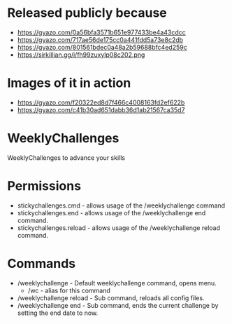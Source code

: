 # Released publicly because
- https://gyazo.com/0a56bfa3571b651e977433be4a43cdcc
- https://gyazo.com/717ae56de175cc0a441fdd5a73e8c2db
- https://gyazo.com/801561bdec0a48a2b59688bfc4ed259c
- https://sirkillian.gg/i/fh99zuxylp08c202.png

# Images of it in action
- https://gyazo.com/f20322ed8d7f466c4008163fd2ef622b
- https://gyazo.com/c41b30ad651dabb36d1ab21567ca35d7

# WeeklyChallenges
WeeklyChallenges to advance your skills

# Permissions
- stickychallenges.cmd - allows usage of the /weeklychallenge command
- stickychallenges.end - allows usage of the /weeklychallenge end command.
- stickychallenges.reload - allows usage of the /weeklychallenge reload command.

# Commands
- /weeklychallenge - Default weeklychallenge command, opens menu.
	- /wc - alias for this command
- /weeklychallenge reload - Sub command, reloads all config files.
- /weeklychallenge end - Sub command, ends the current challenge by setting the end date to now.